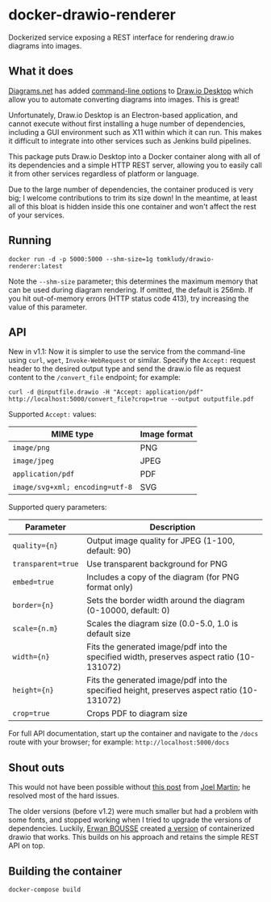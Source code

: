 # docker-drawio-renderer
Dockerized service exposing a REST interface for rendering draw.io diagrams into images.

## What it does

[Diagrams.net](https://diagrams.net) has added [command-line options](https://j2r2b.github.io/2019/08/06/drawio-cli.html) to [Draw.io Desktop](https://github.com/jgraph/drawio-desktop) which allow you to automate converting diagrams into images.  This is great!

Unfortunately, Draw.io Desktop is an Electron-based application, and cannot execute without first installing a huge number of dependencies, including a GUI environment such as X11 within which it can run.  This makes it difficult to integrate into other services such as Jenkins build pipelines.

This package puts Draw.io Desktop into a Docker container along with all of its dependencies and a simple HTTP REST server, allowing you to easily call it from other services regardless of platform or language.

Due to the large number of dependencies, the container produced is very big; I welcome contributions to trim its size down!  In the meantime, at least all of this bloat is hidden inside this one container and won't affect the rest of your services.

## Running

```
docker run -d -p 5000:5000 --shm-size=1g tomkludy/drawio-renderer:latest
```

Note the `--shm-size` parameter; this determines the maximum memory that can be used during diagram rendering.  If omitted, the default is 256mb.  If you hit out-of-memory errors (HTTP status code 413), try increasing the value of this parameter.

## API

New in v1.1: Now it is simpler to use the service from the command-line using `curl`, `wget`, `Invoke-WebRequest` or similar. Specify the `Accept:` request header to the desired output type and send the draw.io file as request content to the `/convert_file` endpoint; for example:

```text
curl -d @inputfile.drawio -H "Accept: application/pdf" http://localhost:5000/convert_file?crop=true --output outputfile.pdf
```

Supported `Accept:` values:

| MIME type | Image format |
| - | - |
| `image/png` | PNG |
| `image/jpeg` | JPEG |
| `application/pdf` | PDF |
| `image/svg+xml; encoding=utf-8` | SVG |

Supported query parameters:

| Parameter | Description |
| - | - |
| `quality={n}` | Output image quality for JPEG (1-100, default: 90) |
| `transparent=true` | Use transparent background for PNG |
| `embed=true` | Includes a copy of the diagram (for PNG format only) |
| `border={n}` | Sets the border width around the diagram (0-10000, default: 0) |
| `scale={n.m}` | Scales the diagram size (0.0-5.0, 1.0 is default size |
| `width={n}` | Fits the generated image/pdf into the specified width, preserves aspect ratio (10-131072) |
| `height={n}` | Fits the generated image/pdf into the specified height, preserves aspect ratio (10-131072) |
| `crop=true` | Crops PDF to diagram size |


For full API documentation, start up the container and navigate to the `/docs` route with your browser; for example: `http://localhost:5000/docs`

## Shout outs

This would not have been possible without [this post](https://github.com/jgraph/drawio-desktop/issues/127#issuecomment-520053181) from [Joel Martin](https://github.com/kanaka); he resolved most of the hard issues.

The older versions (before v1.2) were much smaller but had a problem with some fonts, and stopped working when I tried to upgrade the versions of dependencies.  Luckily, [Erwan BOUSSE](https://gitlab.univ-nantes.fr/bousse-e) created [a version](https://gitlab.univ-nantes.fr/bousse-e/docker-drawio) of containerized drawio that works.  This builds on his approach and retains the simple REST API on top.

## Building the container

```
docker-compose build
```
